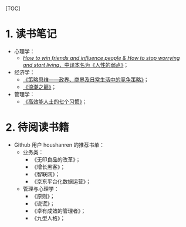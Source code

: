 [TOC]

# 1. 读书笔记

- 心理学：
  - [*How to win friends and influence people & How to stop worrying and start living*，中译本名为《人性的弱点》](./HumanWeakness.md)；
- 经济学：
  - [《策略思维——政界、商界及日常生活中的竞争策略》](./Thinking_Strategically.md)；
  - [《浪潮之巅》](./TopOfTide.md)；
- 管理学：
  - [《高效能人士的七个习惯》](./7Habits.md)；



# 2. 待阅读书籍

- Github 用户 houshanren 的推荐书单：
  - 业务类：
    - 《无印良品的改革》；
    - 《增长黑客》；
    - 《智联网》；
    - 《京东平台化数据运营》；
  - 管理与心理学：
    - 《原则》；
    - 《说谎》；
    - 《卓有成效的管理者》；
    - 《九型人格》；